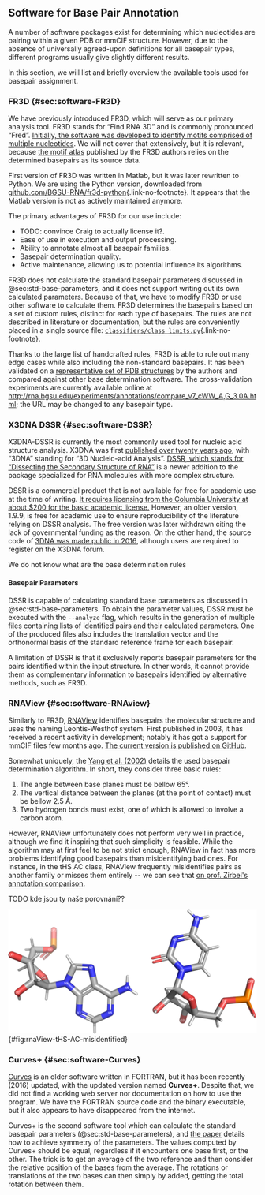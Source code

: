 ## Software for Base Pair Annotation

A number of software packages exist for determining which nucleotides are pairing within a given PDB or mmCIF structure.
However, due to the absence of universally agreed-upon definitions for all basepair types, different programs usually give slightly different results.
<!-- The differences are mostly constrained to non-typical basepairs and near  -->

In this section, we will list and briefly overview the available tools used for basepair assignment.


### FR3D {#sec:software-FR3D}

We have previously introduced FR3D, which will serve as our primary analysis tool.
FR3D stands for “Find RNA 3D” and is commonly pronounced “Fred”.
[Initially, the software was developed to identify motifs comprised of multiple nucleotides](https://www.bgsu.edu/research/rna/software/fr3d.html).
We will not cover that extensively, but it is relevant, because [the motif atlas](http://dx.doi.org/10.1261/rna.039438.113) published by the FR3D authors relies on the determined basepairs as its source data.

First version of FR3D was written in Matlab, but it was later rewritten to Python.
We are using the Python version, downloaded from [github.com/BGSU-RNA/fr3d-python](https://github.com/BGSU-RNA/fr3d-python){.link-no-footnote}.
It appears that the Matlab version is not as actively maintained anymore.


The primary advantages of FR3D for our use include:

<!-- * It is freely available including the source code. -->
* TODO: convince Craig to actually license it?.
* Ease of use in execution and output processing.
* Ability to annotate almost all basepair families.
* Basepair determination quality.
* Active maintenance, allowing us to potential influence its algorithms.

FR3D does not calculate the standard basepair parameters discussed in @sec:std-base-parameters, and it does not support writing out its own calculated parameters.
Because of that, we have to modify FR3D or use other software to calculate them.
FR3D determines the basepairs based on a set of custom rules, distinct for each type of basepairs.
The rules are not described in literature or documentation, but the rules are conveniently placed in a single source file: [`classifiers/class_limits.py`](https://github.com/BGSU-RNA/fr3d-python/blob/6f0a75ed547c7862d804a8a70ad73e04de89955f/fr3d/classifiers/class_limits.py#L340){.link-no-footnote}.

Thanks to the large list of handcrafted rules, FR3D is able to rule out many edge cases while also including the non-standard basepairs.
It has been validated on a [representative set of PDB structures](http://dx.doi.org/10.1007/978-3-642-25740-7_13) by the authors and compared against other base determination software.
The cross-validation experiments are currently available online at http://rna.bgsu.edu/experiments/annotations/compare_v7_cWW_A,G_3.0A.html; the URL may be changed to any basepair type.


### X3DNA DSSR {#sec:software-DSSR}

X3DNA-DSSR is currently the most commonly used tool for nucleic acid structure analysis.
X3DNA was first [published over twenty years ago](https://doi.org/10.1093/nar/gkg680), with “3DNA” standing for “3D Nucleic-acid Analysis”.
[DSSR, which stands for “Dissecting the Secondary Structure of RNA”](https://doi.org/10.1093/nar/gkv716) is a newer addition to the package specialized for RNA molecules with more complex structure.

DSSR is a commercial product that is not available for free for academic use at the time of writing.
[It requires licensing from the Columbia University at about \$200 for the basic academic license.](https://inventions.techventures.columbia.edu/technologies/dssr-an-integrated--CU20391)
However, an older version, 1.9.9, is free for academic use to ensure reproducibility of the literature relying on DSSR analysis.
The free version was later withdrawn citing the lack of governmental funding as the reason.
On the other hand, the source code of [3DNA was made public in 2016](https://x3dna.org/highlights/3dna-c-source-code-is-available), although users are required to register on the X3DNA forum.

We do not know what are the base determination rules

#### Basepair Parameters

DSSR is capable of calculating standard base parameters as discussed in @sec:std-base-parameters.
To obtain the parameter values, DSSR must be executed with the `--analyze` flag, which results in the generation of multiple files containing lists of identified pairs and their calculated parameters.
One of the produced files also includes the translation vector and the orthonormal basis of the standard reference frame for each basepair.

A limitation of DSSR is that it exclusively reports basepair parameters for the pairs identified within the input structure.
In other words, it cannot provide them as complementary information to basepairs identified by alternative methods, such as FR3D.


### RNAView {#sec:software-RNAview}

Similarly to FR3D, [RNAView](https://doi.org/10.1093/nar/gkg529) identifies basepairs the molecular structure and uses the naming Leontis-Westhof system.
First published in 2003, it has received a recent activity in development; notably it has got a support for mmCIF files few months ago.
[The current version is published on GitHub](https://github.com/rcsb/RNAView).

Somewhat uniquely, the [Yang et al. (2002)](https://doi.org/10.1093/nar/gkg529) details the used basepair determination algorithm.
In short, they consider three basic rules:

1. The angle between base planes must be bellow 65°.
2. The vertical distance between the planes (at the point of contact) must be bellow 2.5 Å.
3. Two hydrogen bonds must exist, one of which is allowed to involve a carbon atom.

However, RNAView unfortunately does not perform very well in practice, although we find it inspiring that such simplicity is feasible.
While the algorithm may at first feel to be not strict enough, RNAView in fact has more problems identifying good basepairs than misidentifying bad ones.
For instance, in the tHS AC class, RNAView frequently misidentifies pairs as another family or misses them entirely -- we can see that [on prof. Zirbel's annotation comparison](http://rna.bgsu.edu/experiments/annotations/compare_v7_tHS_A,C_3.0A.html).

TODO kde jsou ty naše porovnání??

![RNAView misidentifies a clear trans Hoogsteen/Sugar A-C basepair as trans Watson/Sugar basepair.](../img/rnaView-tHS-AC-misidentified.png){#fig:rnaView-tHS-AC-misidentified}


### Curves+ {#sec:software-Curves}

[Curves](https://doi.org/10.1093/nar/gkp608) is an older software written in FORTRAN, but it has been recently (2016) updated, with the updated version named **Curves+**.
Despite that, we did not find a working web server nor documentation on how to use the program.
We have the FORTRAN source code and the binary executable, but it also appears to have disappeared from the internet.

Curves+ is the second software tool which can calculate the standard basepair parameters (@sec:std-base-parameters), and [the paper](https://doi.org/10.1093/nar/gkp608) details how to achieve symmetry of the parameters.
The values computed by Curves+ should be equal, regardless if it encounters one base first, or the other.
The trick is to get an average of the two reference and then consider the relative position of the bases from the average.
The rotations or translations of the two bases can then simply by added, getting the total rotation between them.


<!-- The original Curves was the subject of discussion in the ["Resolving the discrepancies among nucleic acid conformational analyses"](https://doi.org/10.1006/jmbi.1998.2390), since it used different reference frame and different formulas for the parameters.
However, Curves+ resolves the issue, allowing the standard reference frame -->
